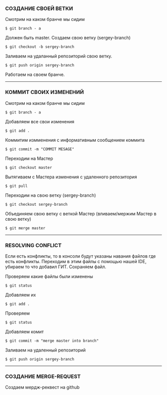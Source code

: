 ### СОЗДАНИЕ СВОЕЙ ВЕТКИ

Смотрим на каком бранче мы сидим

`$ git branch - a`

Должен быть master. Создаем свою ветку (sergey-branch)

`$ git checkout -b sergey-branch`

Заливаем на удаланный репозиторий свою ветку.

`$ git push origin sergey-branch`

Работаем на своем бранче.

---
### КОММИТ СВОИХ ИЗМЕНЕНИЙ
 
Смотрим на каком бранче мы сидим

`$ git branch - a`

Добавляем все свои изменения

`$ git add .`

Коммитим измменения с информативным сообщением коммита

`$ git commit -m "COMMIT MESAGE"`

Переходим на Мастер

`$ git checkout master`

Вытягиваем с Мастера изменения с удаленного репозитория

`$ git pull`

Переходим на свою ветку (sergey-branch)

`$ git checkout sergey-branch`

Объединяем свою ветку с веткой Мастер (вливаем/мержим Мастер в свою ветку)

`$ git merge master`

---
### RESOLVING CONFLICT
Если есть конфликты, то в консоли будут указаны навания файлов где есть конфликты. Переходим в этим файлы с помощью нашей IDE, убираем то что добавил ГИТ. Сохраняем файл.

Проверяем какие файлы были изменены

`$ git status`

Добавляем их

`$ git add .`

Проверяем

`$ git status`

Добавляем комит

`$ git commit -m "merge master into branch"`

Заливаем на удаленный репозиторий

`$ git push origin sergey-branch`

---
### СОЗДАНИЕ MERGE-REQUEST

Создаем мердж-реквест на github